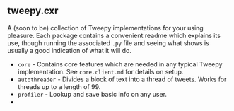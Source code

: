 ## tweepy.cxr

A (soon to be) collection of Tweepy implementations for your using pleasure. Each package contains a convenient readme which explains its use, though running the associated `.py` file and seeing what shows is usually a good indication of what it will do.

* `core` - Contains core features which are needed in any typical Tweepy implementation. See `core.client.md` for details on setup.
* `autothreader` - Divides a block of text into a thread of tweets. Works for threads up to a length of 99.
* `profiler` - Lookup and save basic info on any user.
* 